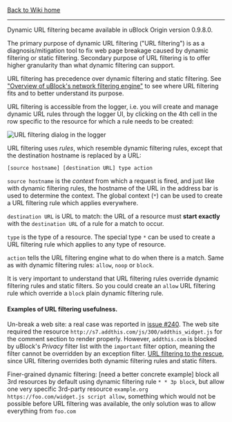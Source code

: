 [Back to Wiki home](./)

***

Dynamic URL filtering became available in uBlock Origin version 0.9.8.0.

The primary purpose of dynamic URL filtering ("URL filtering") is as a diagnosis/mitigation tool to fix web page breakage caused by dynamic filtering or static filtering. Secondary purpose of URL filtering is to offer higher granularity than what dynamic filtering can support.

URL filtering has precedence over dynamic filtering and static filtering. See ["Overview of uBlock's network filtering engine"](./Overview-of-uBlock's-network-filtering-engine) to see where URL filtering fits and to better understand its purpose.

URL filtering is accessible from the logger, i.e. you will create and manage dynamic URL rules through the logger UI, by clicking on the 4th cell in the row specific to the resource for which a rule needs to be created:

![URL filtering dialog in the logger](https://cloud.githubusercontent.com/assets/585534/7814025/5bf1df88-038d-11e5-9956-ecd3f56efeb0.png)

URL filtering uses _rules_, which resemble dynamic filtering rules, except that the destination hostname is replaced by a URL:

    [source hostname] [destination URL] type action

`source hostname` is the _context_ from which a request is fired, and just like with dynamic filtering rules, the hostname of the URL in the address bar is used to determine the context. The global context (`*`) can be used to create a URL filtering rule which applies everywhere.

`destination URL` is URL to match: the URL of a resource must **start exactly** with the `destination URL` of a rule for a match to occur.

`type` is the type of a resource.  The special type `*` can be used to create a URL filtering rule which applies to any type of resource.

`action` tells the URL filtering engine what to do when there is a match. Same as with dynamic filtering rules: `allow`, `noop` or `block`.

It is very important to understand that URL filtering rules override dynamic filtering rules and static filters. So you could create an `allow` URL filtering rule which override a `block` plain dynamic filtering rule.

#### Examples of URL filtering usefulness.

Un-break a web site: a real case was reported in [issue #240](https://github.com/gorhill/uBlock/issues/240). The web site required the resource `http://s7.addthis.com/js/300/addthis_widget.js` for the comment section to render properly. However, `addthis.com` is blocked by uBlock's _Privacy_ filter list with the `important` filter option, meaning the filter cannot be overridden by an exception filter. [URL filtering to the rescue](https://github.com/gorhill/uBlock/issues/240#issuecomment-105019619), since URL filtering overrides both dynamic filtering rules and static filters.

Finer-grained dynamic filtering: [need a better concrete example] block all 3rd resources by default using dynamic filtering rule `* * 3p block`, but allow one very specific 3rd-party resource `example.org https://foo.com/widget.js script allow`, something which would not be possible before URL filtering was available, the only solution was to allow everything from `foo.com`
